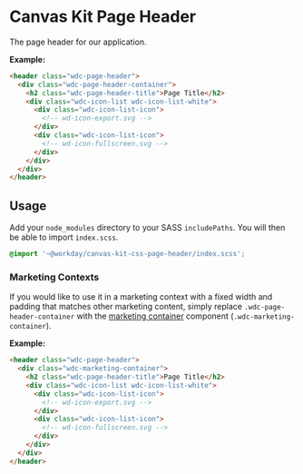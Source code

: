 # Canvas Kit Page Header

The page header for our application.

**Example:**

```html
<header class="wdc-page-header">
  <div class="wdc-page-header-container">
    <h2 class="wdc-page-header-title">Page Title</h2>
    <div class="wdc-icon-list wdc-icon-list-white">
      <div class="wdc-icon-list-icon">
        <!-- wd-icon-export.svg -->
      </div>
      <div class="wdc-icon-list-icon">
        <!-- wd-icon-fullscreen.svg -->
      </div>
    </div>
  </div>
</header>
```

## Usage

Add your `node_modules` directory to your SASS `includePaths`. You will then be able to import
`index.scss`.

```scss
@import '~@workday/canvas-kit-css-page-header/index.scss';
```

### Marketing Contexts

If you would like to use it in a marketing context with a fixed width and padding that matches other
marketing content, simply replace `.wdc-page-header-container` with the
[marketing container](../canvas-kit-css-marketing/#container) component
(`.wdc-marketing-container`).

**Example:**

```html
<header class="wdc-page-header">
  <div class="wdc-marketing-container">
    <h2 class="wdc-page-header-title">Page Title</h2>
    <div class="wdc-icon-list wdc-icon-list-white">
      <div class="wdc-icon-list-icon">
        <!-- wd-icon-export.svg -->
      </div>
      <div class="wdc-icon-list-icon">
        <!-- wd-icon-fullscreen.svg -->
      </div>
    </div>
  </div>
</header>
```
